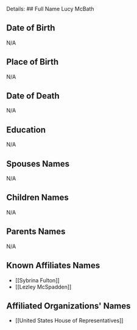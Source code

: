 Details: ## Full Name
Lucy McBath

## Date of Birth
N/A

## Place of Birth
N/A

## Date of Death
N/A

## Education
N/A

## Spouses Names
N/A

## Children Names
N/A

## Parents Names
N/A

## Known Affiliates Names
- [[Sybrina Fulton]]
- [[Lezley McSpadden]]

## Affiliated Organizations' Names
- [[United States House of Representatives]]

